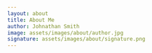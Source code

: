 ```yaml
---
layout: about
title: About Me
author: Johnathan Smith
image: assets/images/about/author.jpg
signature: assets/images/about/signature.png
---
```


